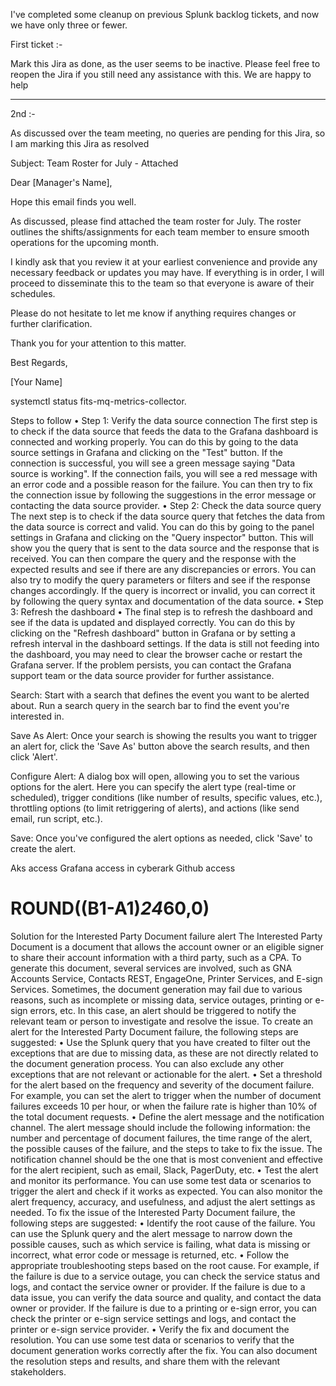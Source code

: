I've completed some cleanup on previous Splunk backlog tickets, and now we have only three or fewer.


First ticket :- 

Mark this Jira as done, as the user seems to be inactive. Please feel free to reopen the Jira if you still need any assistance with this. We are happy to help


-------

2nd :- 

As discussed over the team meeting, no queries are pending for this Jira, so I am marking this Jira as resolved







Subject: Team Roster for July - Attached

Dear [Manager's Name],

Hope this email finds you well.

As discussed, please find attached the team roster for July. The roster outlines the shifts/assignments for each team member to ensure smooth operations for the upcoming month.

I kindly ask that you review it at your earliest convenience and provide any necessary feedback or updates you may have. If everything is in order, I will proceed to disseminate this to the team so that everyone is aware of their schedules.

Please do not hesitate to let me know if anything requires changes or further clarification.

Thank you for your attention to this matter.

Best Regards,

[Your Name]

systemctl status fits-mq-metrics-collector. 

Steps to follow
•	Step 1: Verify the data source connection
The first step is to check if the data source that feeds the data to the Grafana dashboard is connected and working properly. You can do this by going to the data source settings in Grafana and clicking on the "Test" button. If the connection is successful, you will see a green message saying "Data source is working". If the connection fails, you will see a red message with an error code and a possible reason for the failure. You can then try to fix the connection issue by following the suggestions in the error message or contacting the data source provider.
•	Step 2: Check the data source query
The next step is to check if the data source query that fetches the data from the data source is correct and valid. You can do this by going to the panel settings in Grafana and clicking on the "Query inspector" button. This will show you the query that is sent to the data source and the response that is received. You can then compare the query and the response with the expected results and see if there are any discrepancies or errors. You can also try to modify the query parameters or filters and see if the response changes accordingly. If the query is incorrect or invalid, you can correct it by following the query syntax and documentation of the data source.
•	Step 3: Refresh the dashboard
•	The final step is to refresh the dashboard and see if the data is updated and displayed correctly. You can do this by clicking on the "Refresh dashboard" button in Grafana or by setting a refresh interval in the dashboard settings. If the data is still not feeding into the dashboard, you may need to clear the browser cache or restart the Grafana server. If the problem persists, you can contact the Grafana support team or the data source provider for further assistance.





















Search: Start with a search that defines the event you want to be alerted about. Run a search query in the search bar to find the event you're interested in.

Save As Alert: Once your search is showing the results you want to trigger an alert for, click the 'Save As' button above the search results, and then click 'Alert'.

Configure Alert: A dialog box will open, allowing you to set the various options for the alert. Here you can specify the alert type (real-time or scheduled), trigger conditions (like number of results, specific values, etc.), throttling options (to limit retriggering of alerts), and actions (like send email, run script, etc.).

Save: Once you've configured the alert options as needed, click 'Save' to create the alert.















Aks access
Grafana access in cyberark
Github access



# ROUND((B1-A1)*24*60,0)


Solution for the Interested Party Document failure alert
The Interested Party Document is a document that allows the account owner or an eligible signer to share their account information with a third party, such as a CPA. To generate this document, several services are involved, such as GNA Accounts Service, Contacts REST, EngageOne, Printer Services, and E-sign Services. Sometimes, the document generation may fail due to various reasons, such as incomplete or missing data, service outages, printing or e-sign errors, etc. In this case, an alert should be triggered to notify the relevant team or person to investigate and resolve the issue.
To create an alert for the Interested Party Document failure, the following steps are suggested:
•	Use the Splunk query that you have created to filter out the exceptions that are due to missing data, as these are not directly related to the document generation process. You can also exclude any other exceptions that are not relevant or actionable for the alert.
•	Set a threshold for the alert based on the frequency and severity of the document failure. For example, you can set the alert to trigger when the number of document failures exceeds 10 per hour, or when the failure rate is higher than 10% of the total document requests.
•	Define the alert message and the notification channel. The alert message should include the following information: the number and percentage of document failures, the time range of the alert, the possible causes of the failure, and the steps to take to fix the issue. The notification channel should be the one that is most convenient and effective for the alert recipient, such as email, Slack, PagerDuty, etc.
•	Test the alert and monitor its performance. You can use some test data or scenarios to trigger the alert and check if it works as expected. You can also monitor the alert frequency, accuracy, and usefulness, and adjust the alert settings as needed.
To fix the issue of the Interested Party Document failure, the following steps are suggested:
•	Identify the root cause of the failure. You can use the Splunk query and the alert message to narrow down the possible causes, such as which service is failing, what data is missing or incorrect, what error code or message is returned, etc.
•	Follow the appropriate troubleshooting steps based on the root cause. For example, if the failure is due to a service outage, you can check the service status and logs, and contact the service owner or provider. If the failure is due to a data issue, you can verify the data source and quality, and contact the data owner or provider. If the failure is due to a printing or e-sign error, you can check the printer or e-sign service settings and logs, and contact the printer or e-sign service provider.
•	Verify the fix and document the resolution. You can use some test data or scenarios to verify that the document generation works correctly after the fix. You can also document the resolution steps and results, and share them with the relevant stakeholders.
